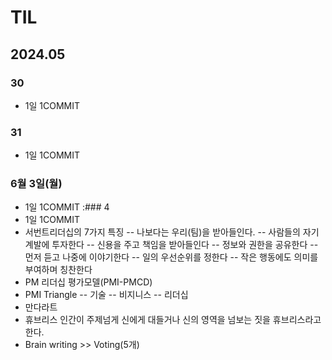 # TIL
## 2024.05
### 30
- 1일 1COMMIT
### 31
- 1일 1COMMIT
### 6월 3일(월)
- 1일 1COMMIT
:### 4
- 1일 1COMMIT
- 서번트리더십의 7가지 특징
-- 나보다는 우리(팀)을 받아들인다.
-- 사람들의 자기계발에 투자한다
-- 신용을 주고 책임을 받아들인다
-- 정보와 권한을 공유한다
-- 먼저 듣고 나중에 이야기한다
-- 일의 우선순위를 정한다
-- 작은 행동에도 의미를 부여하며 칭찬한다
- PM 리더십 평가모델(PMI-PMCD)
- PMI Triangle
-- 기술 
-- 비지니스
-- 리더십
- 만다라트
- 휴브리스
  인간이 주제넘게 신에게 대들거나 신의 영역을 넘보는 짓을 휴브리스라고 한다.
- Brain writing >> Voting(5개)
